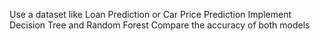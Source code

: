 Use a dataset like Loan Prediction or Car Price Prediction Implement Decision Tree and Random Forest Compare the accuracy of both models
